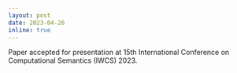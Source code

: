 ```yaml
---
layout: post
date: 2023-04-26
inline: true
---
```


Paper accepted for presentation at 15th International Conference on Computational Semantics (IWCS) 2023.